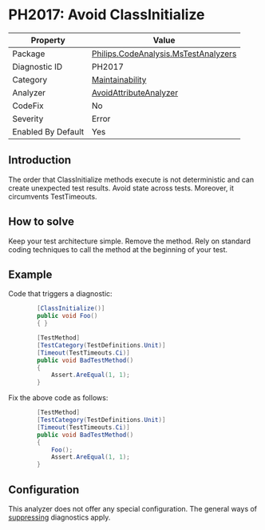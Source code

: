 # PH2017: Avoid ClassInitialize

| Property | Value  |
|--|--|
| Package | [Philips.CodeAnalysis.MsTestAnalyzers](https://www.nuget.org/packages/Philips.CodeAnalysis.MsTestAnalyzers) |
| Diagnostic ID | PH2017 |
| Category  | [Maintainability](../Maintainability.md) |
| Analyzer | [AvoidAttributeAnalyzer](https://github.com/philips-software/roslyn-analyzers/blob/master/Philips.CodeAnalysis.MsTestAnalyzers/AvoidAttributeAnalyzer.cs)
| CodeFix  | No |
| Severity | Error |
| Enabled By Default | Yes |

## Introduction

The order that ClassInitialize methods execute is not deterministic and can create unexpected test results. Avoid state across tests. Moreover, it circumvents TestTimeouts.

## How to solve

Keep your test architecture simple. Remove the method. Rely on standard coding techniques to call the method at the beginning of your test.

## Example

Code that triggers a diagnostic:
``` cs
        [ClassInitialize()]
        public void Foo()
        { }

        [TestMethod]
        [TestCategory(TestDefinitions.Unit)]
        [Timeout(TestTimeouts.Ci)]
        public void BadTestMethod()
        {
            Assert.AreEqual(1, 1);
        }
```

Fix the above code as follows:
``` cs
        [TestMethod]
        [TestCategory(TestDefinitions.Unit)]
        [Timeout(TestTimeouts.Ci)]
        public void BadTestMethod()
        {
            Foo();
            Assert.AreEqual(1, 1);
        }
```

## Configuration

This analyzer does not offer any special configuration. The general ways of [suppressing](https://learn.microsoft.com/en-us/dotnet/fundamentals/code-analysis/suppress-warnings) diagnostics apply.
